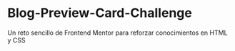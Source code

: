 # Blog-Preview-Card-Challenge
Un reto sencillo de Frontend Mentor para reforzar conocimientos en HTML y CSS
